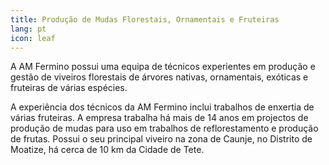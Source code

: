 ```yaml
---
title: Produção de Mudas Florestais, Ornamentais e Fruteiras
lang: pt
icon: leaf
---
```

A AM Fermino possui uma equipa de técnicos experientes em produção e gestão de viveiros florestais de árvores nativas, ornamentais, exóticas e fruteiras de várias espécies.

A experiência dos técnicos da AM Fermino inclui trabalhos de enxertia de várias fruteiras. A empresa trabalha há mais de 14 anos em projectos de produção de mudas para uso em trabalhos de reflorestamento e produção de frutas. Possui o seu principal viveiro na zona de Caunje, no Distrito de Moatize, há cerca de 10 km da Cidade de Tete.